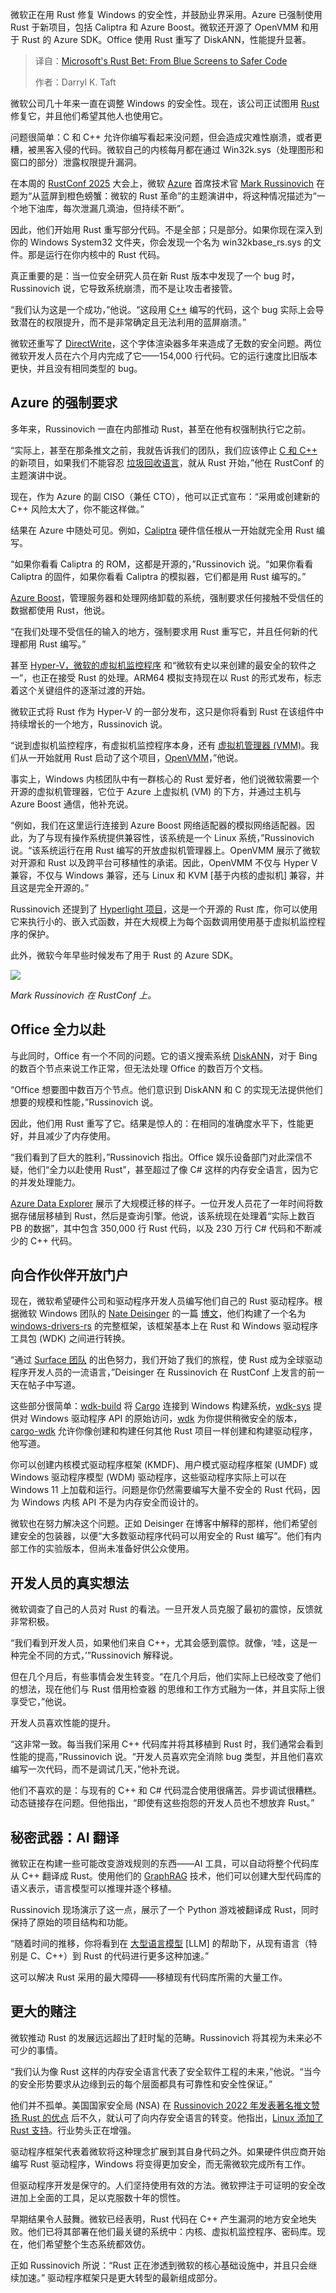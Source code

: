 
<!--
title: 微软的 Rust 豪赌：告别蓝屏，拥抱更安全的代码
cover: https://cdn.thenewstack.io/media/2025/09/5c3fa957-philip-oroni-cnsr8wbbzpq-unsplash-1.jpg
summary: 微软正在用 Rust 修复 Windows 的安全性，并鼓励业界采用。Azure 已强制使用 Rust 于新项目，包括 Caliptra 和 Azure Boost。微软还开源了 OpenVMM 和用于 Rust 的 Azure SDK。Office 使用 Rust 重写了 DiskANN，性能提升显著。
-->

微软正在用 Rust 修复 Windows 的安全性，并鼓励业界采用。Azure 已强制使用 Rust 于新项目，包括 Caliptra 和 Azure Boost。微软还开源了 OpenVMM 和用于 Rust 的 Azure SDK。Office 使用 Rust 重写了 DiskANN，性能提升显著。

> 译自：[Microsoft's Rust Bet: From Blue Screens to Safer Code](https://thenewstack.io/microsofts-rust-bet-from-blue-screens-to-safer-code/)
> 
> 作者：Darryl K. Taft

微软公司几十年来一直在调整 Windows 的安全性。现在，该公司正试图用 [Rust](https://thenewstack.io/rust-programming-language-guide/) 修复它，并且他们希望其他人也使用它。

问题很简单：C 和 C++ 允许你编写看起来没问题，但会造成灾难性崩溃，或者更糟，被黑客入侵的代码。微软自己的内核每月都在通过 Win32k.sys（处理图形和窗口的部分）泄露权限提升漏洞。

在本周的 [RustConf 2025](https://rustconf.com/) 大会上，微软 [Azure](https://thenewstack.io/microsoft-linux-is-the-top-operating-system-on-azure-today/) 首席技术官 [Mark Russinovich](https://www.linkedin.com/in/markrussinovich/) 在题为“从蓝屏到橙色螃蟹：微软的 Rust 革命”的主题演讲中，将这种情况描述为“一个地下油库，每次泄漏几滴油，但持续不断”。

因此，他们开始用 Rust 重写部分代码。不是全部；只是部分。如果你现在深入到你的 Windows System32 文件夹，你会发现一个名为 win32kbase\_rs.sys 的文件。那是运行在你内核中的 Rust 代码。

真正重要的是：当一位安全研究人员在新 Rust 版本中发现了一个 bug 时，Russinovich 说，它导致系统崩溃，而不是让攻击者接管。

“我们认为这是一个成功，”他说。“这段用 [C++](https://thenewstack.io/introduction-to-c-programming-language/) 编写的代码，这个 bug 实际上会导致潜在的权限提升，而不是非常确定且无法利用的蓝屏崩溃。”

微软还重写了 [DirectWrite](https://learn.microsoft.com/en-us/windows/win32/directwrite/direct-write-portal)，这个字体渲染器多年来造成了无数的安全问题。两位微软开发人员在六个月内完成了它——154,000 行代码。它的运行速度比旧版本更快，并且没有相同类型的 bug。

## Azure 的强制要求

多年来，Russinovich 一直在内部推动 Rust，甚至在他有权强制执行它之前。

“实际上，甚至在那条推文之前，我就告诉我们的团队，我们应该停止 [C 和 C++](https://thenewstack.io/feds-critical-software-must-drop-c-c-by-2026-or-face-risk/) 的新项目，如果我们不能容忍 [垃圾回收语言](https://thenewstack.io/does-garbage-collection-logging-affect-app-performance/)，就从 Rust 开始，”他在 RustConf 的主题演讲中说。

现在，作为 Azure 的副 CISO（兼任 CTO），他可以正式宣布：“采用或创建新的 C++ 风险太大了，你不能这样做。”

结果在 Azure 中随处可见。例如，[Caliptra](https://techcommunity.microsoft.com/blog/azureinfrastructureblog/securing-hardware-and-firmware-supply-chains/4268815) 硬件信任根从一开始就完全用 Rust 编写。

“如果你看看 Caliptra 的 ROM，这都是开源的，”Russinovich 说。“如果你看看 Caliptra 的固件，如果你看看 Caliptra 的模拟器，它们都是用 Rust 编写的。”

[Azure Boost](https://learn.microsoft.com/en-us/azure/azure-boost/overview)，管理服务器和处理网络卸载的系统，强制要求任何接触不受信任的数据都使用 Rust，他说。

“在我们处理不受信任的输入的地方，强制要求用 Rust 重写它，并且任何新的代理都用 Rust 编写。”

甚至 [Hyper-V，微软的虚拟机监控程序](https://thenewstack.io/microsofts-hyperlight-webassembly-for-vms-is-open-source/) 和“微软有史以来创建的最安全的软件之一”，也正在接受 Rust 的处理。ARM64 模拟支持现在以 Rust 的形式发布，标志着这个关键组件的逐渐过渡的开始。

微软正式将 Rust 作为 Hyper-V 的一部分发布，这只是你将看到 Rust 在该组件中持续增长的一个地方，Russinovich 说。

“说到虚拟机监控程序，有虚拟机监控程序本身，还有 [虚拟机管理器 (VMM)](https://learn.microsoft.com/en-us/system-center/vmm/overview?view=sc-vmm-2025)。我们从一开始就用 Rust 启动了这个项目，[OpenVMM](https://thenewstack.io/microsoft-open-sources-openvmm-rust-powered-vm-monitor/)，”他说。

事实上，Windows 内核团队中有一群核心的 Rust 爱好者，他们说微软需要一个开源的虚拟机管理器，它位于 Azure 上虚拟机 (VM) 的下方，并通过主机与 Azure Boost 通信，他补充说。

“例如，我们在这里运行连接到 Azure Boost 网络适配器的模拟网络适配器。因此，为了与现有操作系统提供兼容性，该系统是一个 Linux 系统，”Russinovich 说。“该系统运行在用 Rust 编写的开放虚拟机管理器上。OpenVMM 展示了微软对开源和 Rust 以及跨平台可移植性的承诺。因此，OpenVMM 不仅与 Hyper V 兼容，不仅与 Windows 兼容，还与 Linux 和 KVM [基于内核的虚拟机] 兼容，并且这是完全开源的。”

Russinovich 还提到了 [Hyperlight 项目](https://thenewstack.io/microsofts-hyperlight-webassembly-for-vms-is-open-source/)，这是一个开源的 Rust 库，你可以使用它来执行小的、嵌入式函数，并在大规模上为每个函数调用使用基于虚拟机监控程序的保护。

此外，微软今年早些时候发布了用于 Rust 的 Azure SDK。

[![](https://cdn.thenewstack.io/media/2025/09/d90ce51f-screenshot-2025-09-03-123836-1-1.png)](https://cdn.thenewstack.io/media/2025/09/d90ce51f-screenshot-2025-09-03-123836-1-1.png)

*Mark Russinovich 在 RustConf 上。*

## Office 全力以赴

与此同时，Office 有一个不同的问题。它的语义搜索系统 [DiskANN](https://www.microsoft.com/en-us/research/project/project-akupara-approximate-nearest-neighbor-search-for-large-scale-semantic-search/)，对于 Bing 的数百个节点来说工作正常，但无法处理 Office 的数百万个文档。

“Office 想要图中数百万个节点。他们意识到 DiskANN 和 C 的实现无法提供他们想要的规模和性能，”Russinovich 说。

因此，他们用 Rust 重写了它。结果是惊人的：在相同的准确度水平下，性能更好，并且减少了内存使用。

“我们看到了巨大的胜利，”Russinovich 指出。Office 娱乐设备部门对此深信不疑，他们“全力以赴使用 Rust”，甚至超过了像 C# 这样的内存安全语言，因为它的并发处理能力。

[Azure Data Explorer](https://azure.microsoft.com/en-us/products/data-explorer) 展示了大规模迁移的样子。一位开发人员花了一年时间将数据存储层移植到 Rust，然后是查询引擎。他说，该系统现在处理着“实际上数百 PB 的数据”，其中包含 350,000 行 Rust 代码，以及 230 万行 C# 代码和不断减少的 C++ 代码。

## 向合作伙伴开放门户

现在，微软希望硬件公司和驱动程序开发人员编写他们自己的 Rust 驱动程序。根据微软 Windows 团队的 [Nate Deisinger](https://techcommunity.microsoft.com/users/nate_deisinger/3156254) 的一篇 [博文](https://techcommunity.microsoft.com/blog/windowsdriverdev/towards-rust-in-windows-drivers/4449718)，他们构建了一个名为 [windows-drivers-rs](https://github.com/microsoft/windows-drivers-rs/) 的完整框架，该框架基本上在 Rust 和 Windows 驱动程序工具包 (WDK) 之间进行转换。

“通过 [Surface 团队](https://techcommunity.microsoft.com/blog/SurfaceITPro/safer-drivers-stronger-devices/4431411) 的出色努力，我们开始了我们的旅程，使 Rust 成为全球驱动程序开发人员的一流语言，”Deisinger 在 Russinovich 在 RustConf 上发言的前一天在帖子中写道。

这些部分很简单：[wdk-build](https://github.com/microsoft/windows-drivers-rs/blob/main/crates/wdk-build) 将 [Cargo](https://thenewstack.io/how-to-write-rust-code-like-a-rustacean/) 连接到 Windows 构建系统，[wdk-sys](https://github.com/microsoft/windows-drivers-rs/blob/main/crates/wdk-sys) 提供对 Windows 驱动程序 API 的原始访问，[wdk](https://github.com/microsoft/windows-drivers-rs/blob/main/crates/wdk) 为你提供稍微安全的版本，[cargo-wdk](https://github.com/microsoft/windows-drivers-rs/tree/main/crates/cargo-wdk) 允许你像创建和构建任何其他 Rust 项目一样创建和构建驱动程序，他写道。

你可以创建内核模式驱动程序框架 (KMDF)、用户模式驱动程序框架 (UMDF) 或 Windows 驱动程序模型 (WDM) 驱动程序，这些驱动程序实际上可以在 Windows 11 上加载和运行。问题是你仍然需要编写大量不安全的 Rust 代码，因为 Windows 内核 API 不是为内存安全而设计的。

微软也在努力解决这个问题。正如 Deisinger 在博客中解释的那样，他们希望创建安全的包装器，以便“大多数驱动程序代码可以用安全的 Rust 编写”。他们有内部工作的实验版本，但尚未准备好供公众使用。

## 开发人员的真实想法

微软调查了自己的人员对 Rust 的看法。一旦开发人员克服了最初的震惊，反馈就非常积极。

“我们看到开发人员，如果他们来自 C++，尤其会感到震惊。就像，‘哇，这是一种完全不同的方式，’”Russinovich 解释说。

但在几个月后，有些事情会发生转变。“在几个月后，他们实际上已经改变了他们的想法，现在他们与 Rust 借用检查器 的思维和工作方式融为一体，并且实际上很享受它，”他说。

开发人员喜欢性能的提升。

“这非常一致。每当我们采用 C++ 代码库并将其移植到 Rust 时，我们通常会看到性能的提高，”Russinovich 说。“开发人员喜欢完全消除 bug 类型，并且他们喜欢编写一次代码，而不是调试几天，”他补充说。

他们不喜欢的是：与现有的 C++ 和 C# 代码混合使用很痛苦。异步调试很糟糕。动态链接存在问题。但他指出，“即使有这些抱怨的开发人员也不想放弃 Rust。”

## 秘密武器：AI 翻译

微软正在构建一些可能改变游戏规则的东西——AI 工具，可以自动将整个代码库从 C++ 翻译成 Rust。使用他们的 [GraphRAG](https://microsoft.github.io/graphrag/) 技术，他们可以创建大型代码库的语义表示，语言模型可以推理并逐个移植。

Russinovich 现场演示了这一点，展示了一个 Python 游戏被翻译成 Rust，同时保持了原始的项目结构和功能。

“随着时间的推移，你将看到在 [大型语言模型](https://thenewstack.io/introduction-to-llms/) [LLM] 的帮助下，从现有语言（特别是 C、C++）到 Rust 的代码进行更多这种加速。”

这可以解决 Rust 采用的最大障碍——移植现有代码库所需的大量工作。

## 更大的赌注

微软推动 Rust 的发展远远超出了赶时髦的范畴。Russinovich 将其视为未来必不可少的事情。

“我们认为像 Rust 这样的内存安全语言代表了安全软件工程的未来，”他说。“当今的安全形势要求从边缘到云的每个层面都具有可靠性和安全性保证。”

他们并不孤单。美国国家安全局 (NSA) 在 [Russinovich 2022 年发表著名推文赞扬 Rust 的优点](https://thenewstack.io/microsofts-it-outage-reminder-rust-is-better-than-c-c/) 后不久，就认可了向内存安全语言的转变。他指出，[Linux 添加了 Rust 支持](https://thenewstack.io/rust-integration-in-linux-kernel-faces-challenges-but-shows-progress/)。行业势头正在增强。

驱动程序框架代表着微软将这种理念扩展到其自身代码之外。如果硬件供应商开始编写 Rust 驱动程序，Windows 将变得更加安全，而无需微软完成所有工作。

但驱动程序开发是保守的。人们坚持使用有效的方法。微软押注于可证明的安全改进加上全面的工具，足以克服数十年的惯性。

早期结果令人鼓舞。微软已经表明，Rust 代码在 C++ 产生漏洞的地方安全地失败。他们已将其部署在他们最关键的系统中：内核、虚拟机监控程序、密码库。现在，他们希望整个生态系统都效仿。

正如 Russinovich 所说：“Rust 正在渗透到微软的核心基础设施中，并且只会继续加速。” 驱动程序框架只是更大转型的最新组成部分。